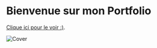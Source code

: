 # Bienvenue sur mon Portfolio

[Clique ici pour le voir :)](https://alinemasson.github.io/AlineMASSON/ "alinemasson.github.io/AlineMASSON/").

![Cover](https://github.com/AlineMASSON/AlineMASSON/blob/main/images/IMAG0499.jpg)
